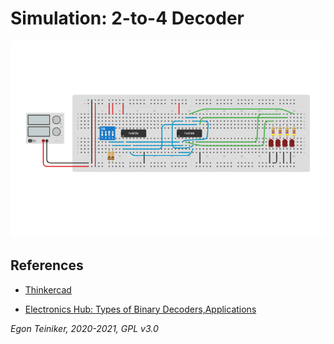 # Simulation: 2-to-4 Decoder


![2-to-4 Decoder](decoder.png)


## References
* [Thinkercad](https://www.tinkercad.com/things/ga2CvBVTqgL)

* [Electronics Hub: Types of Binary Decoders,Applications](https://www.electronicshub.org/binary-decoder/)


*Egon Teiniker, 2020-2021, GPL v3.0* 

